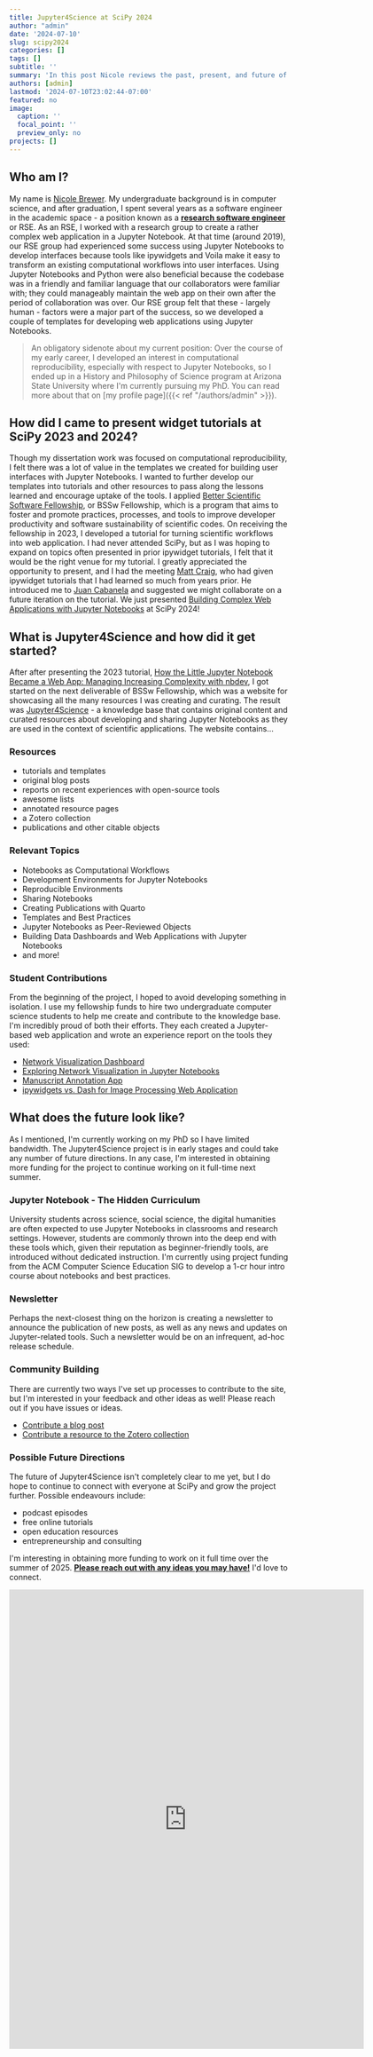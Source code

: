 ```yaml
---
title: Jupyter4Science at SciPy 2024
author: "admin"
date: '2024-07-10'
slug: scipy2024
categories: []
tags: []
subtitle: ''
summary: 'In this post Nicole reviews the past, present, and future of the Jupyter4Science site and solicits thoughts, ideas, and contributions from the SciPy community.'
authors: [admin]
lastmod: '2024-07-10T23:02:44-07:00'
featured: no
image:
  caption: ''
  focal_point: ''
  preview_only: no
projects: []
---
```


## Who am I? 

My name is [Nicole Brewer](https://nicole-brewer.com). My undergraduate background is in computer science, and after graduation, I spent several years as a software engineer in the academic space - a position known as a [**research software engineer**](https://us-rse.org/about/what-is-an-rse/) or RSE. As an RSE, I worked with a research group to create a rather complex web application in a Jupyter Notebook. At that time (around 2019), our RSE group had experienced some success using Jupyter Notebooks to develop interfaces because tools like ipywidgets and Voila make it easy to transform an existing computational workflows into user interfaces. Using Jupyter Notebooks and Python were also beneficial because the codebase was in a friendly and familiar language that our collaborators were familiar with; they could manageably maintain the web app on their own after the period of collaboration was over. Our RSE group felt that these - largely human - factors were a major part of the success, so we developed a couple of templates for developing web applications using Jupyter Notebooks.

> An obligatory sidenote about my current position: Over the course of my early career, I developed an interest in computational reproducibility, especially with respect to Jupyter Notebooks, so I ended up in a History and Philosophy of Science program at Arizona State University where I'm currently pursuing my PhD. You can read more about that on [my profile page]({{< ref "/authors/admin" >}}).

## How did I came to present widget tutorials at SciPy 2023 and 2024?

Though my dissertation work was focused on computational reproducibility, I felt there was a lot of value in the templates we created for building user interfaces with Jupyter Notebooks. I wanted to further develop our templates into tutorials and other resources to pass along the lessons learned and encourage uptake of the tools. I applied [Better Scientific Software Fellowship](https://bssw.io/pages/bssw-fellowship-program), or BSSw Fellowship, which is a program that aims to foster and promote practices, processes, and tools to improve developer productivity and software sustainability of scientific codes. On receiving the fellowship in 2023, I developed a tutorial for turning scientific workflows into web application. I had never attended SciPy, but as I was hoping to expand on topics often presented in prior ipywidget tutorials, I felt that it would be the right venue for my tutorial. I greatly appreciated the opportunity to present, and I had the meeting [Matt Craig](https://github.com/mwcraig), who had given ipywidget tutorials that I had learned so much from years prior. He introduced me to [Juan Cabanela](https://github.com/JuanCab) and suggested we might collaborate on a future iteration on the tutorial. We just presented [Building Complex Web Applications with Jupyter Notebooks](https://github.com/Jupyter4Science/scipy2024-jupyter-widgets-tutorial) at SciPy 2024!

## What is Jupyter4Science and how did it get started?

After after presenting the 2023 tutorial, [How the Little Jupyter Notebook Became a Web App: Managing Increasing Complexity with nbdev](https://github.com/Jupyter4Science/scipy23-jupyter-web-app-tutorial), I got started on the next deliverable of BSSw Fellowship, which was a website for showcasing all the many resources I was creating and curating. The result was [Jupyter4Science](https://jupyter4.science) - a knowledge base that contains original content and curated resources about developing and sharing Jupyter Notebooks as they are used in the context of scientific applications. The website contains...

### Resources
- tutorials and templates
- original blog posts
- reports on recent experiences with open-source tools
- awesome lists
- annotated resource pages
- a Zotero collection
- publications and other citable objects

### Relevant Topics

- Notebooks as Computational Workflows
- Development Environments for Jupyter Notebooks
- Reproducible Environments
- Sharing Notebooks
- Creating Publications with Quarto
- Templates and Best Practices
- Jupyter Notebooks as Peer-Reviewed Objects
- Building Data Dashboards and Web Applications with Jupyter Notebooks
- and more!

### Student Contributions

From the beginning of the project, I hoped to avoid developing something in isolation. I use my fellowship funds to hire two undergraduate computer science students to help me create and contribute to the knowledge base. I'm incredibly proud of both their efforts. They each created a Jupyter-based web application and wrote an experience report on the tools they used:

- [Network Visualization Dashboard](https://github.com/Jupyter4Science/network-visualization-dashboard)
- [Exploring Network Visualization in Jupyter Notebooks](https://jupyter4.science/posts/network-visualizations/)
- [Manuscript Annotation App](https://github.com/Jupyter4Science/glyptodon)
- [ipywidgets vs. Dash for Image Processing Web Application](https://jupyter4.science/posts/ipywidgets-vs-dash/)

## What does the future look like?

As I mentioned, I'm currently working on my PhD so I have limited bandwidth. The Jupyter4Science project is in early stages and could take any number of future directions. In any case, I'm interested in obtaining more funding for the project to continue working on it full-time next summer.

### Jupyter Notebook - The Hidden Curriculum

University students across science, social science, the digital humanities are often expected to use Jupyter Notebooks in classrooms and research settings. However, students are commonly thrown into the deep end with these tools which, given their reputation as beginner-friendly tools, are introduced without dedicated instruction. I'm currently using project funding from the ACM Computer Science Education SIG to develop a 1-cr hour intro course about notebooks and best practices. 

### Newsletter

Perhaps the next-closest thing on the horizon is creating a newsletter to announce the publication of new posts, as well as any news and updates on Jupyter-related tools. Such a newsletter would be on an infrequent, ad-hoc release schedule. 

### Community Building

There are currently two ways I've set up processes to contribute to the site, but I'm interested in your feedback and other ideas as well! Please reach out if you have issues or ideas.

- [Contribute a blog post](https://jupyter4.science/contribute/site-content/)
- [Contribute a resource to the Zotero collection](https://jupyter4.science/contribute/zotero-collection/)

### Possible Future Directions

The future of Jupyter4Science isn't completely clear to me yet, but I do hope to continue to connect with everyone at SciPy and grow the project further. Possible endeavours include:

- podcast episodes
- free online tutorials
- open education resources
- entrepreneurship and consulting

I'm interesting in obtaining more funding to work on it full time over the summer of 2025. [**Please reach out with any ideas you may have!**](https://forms.gle/xUTzmgRVUf4NeALB8) I'd love to connect.

<iframe src="https://docs.google.com/forms/d/e/1FAIpQLSfIk1tL0acU8Jud83ZG2AZOWI9f2slkO_Ed5CFZwJ1qa5ce2g/viewform?embedded=true" width="640" height="828" frameborder="0" marginheight="0" marginwidth="0">Loading…</iframe>

